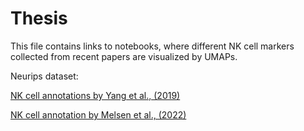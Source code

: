 # Thesis

This file contains links to notebooks, where different NK cell markers collected from recent papers are visualized by UMAPs. 

Neurips dataset:

[NK cell annotations by Yang et al., (2019)](https://studentuef-my.sharepoint.com/:u:/g/personal/tiinajt_uef_fi/EctRp40Clz9Lk5ZggCC6xGsBL-K7h9DZU3HIWASuMeJSsQ?e=M5mm7g)

[NK cell annotation by Melsen et al., (2022)](
https://studentuef-my.sharepoint.com/:u:/g/personal/tiinajt_uef_fi/EYJ2C46e9sJGpCHSrI0neuIBJVcwWAK1Pt0JQn8PQDpp5w?e=fx2bpF)

